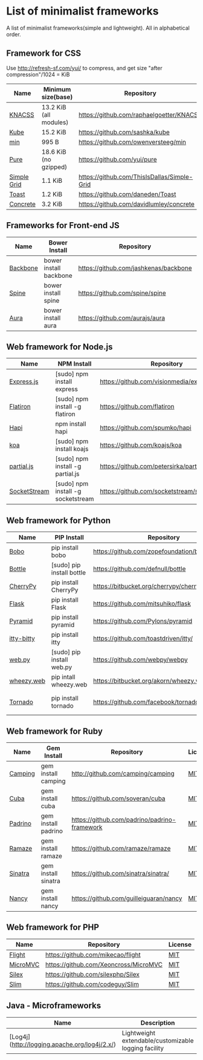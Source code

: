 List of minimalist frameworks
=========================
A list of minimalist frameworks(simple and lightweight). All in alphabetical order.

## Framework for CSS
Use http://refresh-sf.com/yui/ to compress, and get size "after compression"/1024 = KiB

Name | Minimum size(base) | Repository | License
--- | --- | --- | ---
[KNACSS](http://knacss.com/) | 13.2 KiB (all modules) | https://github.com/raphaelgoetter/KNACSS | [WTFPL](https://en.wikipedia.org/wiki/WTFPL)
[Kube](http://imperavi.com/kube/) | 15.2 KiB | https://github.com/sashka/kube | Unknown
[min](http://minfwk.com/) | 995 B | https://github.com/owenversteeg/min | [MIT](http://opensource.org/licenses/MIT)
[Pure](http://purecss.io/) | 18.6 KiB (no gzipped) | https://github.com/yui/pure | [BSD](https://en.wikipedia.org/wiki/BSD_licenses)
[Simple Grid](http://thisisdallas.github.io/Simple-Grid/) | 1.1 KiB | https://github.com/ThisIsDallas/Simple-Grid | Unknown
[Toast](https://daneden.me/toast/) | 1.2 KiB | https://github.com/daneden/Toast | Unknown
[Concrete](http://davidlumley.github.io/concrete/) | 3.2 KiB | https://github.com/davidlumley/concrete | [MIT](http://opensource.org/licenses/MIT)

## Frameworks for Front-end JS

Name | Bower Install | Repository | License
--- | --- | --- | ---
[Backbone](http://backbonejs.org) | bower install backbone | https://github.com/jashkenas/backbone | [MIT](http://opensource.org/licenses/MIT)
[Spine](http://spinejs.com/) | bower install spine | https://github.com/spine/spine |  [MIT](http://opensource.org/licenses/MIT)
[Aura](http://aurajs.com/) | bower install aura | https://github.com/aurajs/aura | [MIT](http://opensource.org/licenses/MIT)

## Web framework for Node.js
Name | NPM Install | Repository | License
--- | --- | --- | ---
[Express.js](http://expressjs.com/)| \[sudo\] npm install express | https://github.com/visionmedia/express | [MIT](http://opensource.org/licenses/MIT)
[Flatiron](http://flatironjs.org/) | \[sudo\] npm install -g flatiron | https://github.com/flatiron | [MIT](http://opensource.org/licenses/MIT)
[Hapi](http://spumko.github.io/)| npm install hapi | https://github.com/spumko/hapi | Unknown
[koa](https://github.com/koajs/koa) | \[sudo\] npm install koajs | https://github.com/koajs/koa | [MIT](http://opensource.org/licenses/MIT)
[partial.js](http://www.partialjs.com/) | \[sudo\] npm install -g partial.js| https://github.com/petersirka/partial.js| [MIT](http://opensource.org/licenses/MIT)
[SocketStream](http://www.socketstream.org/) | \[sudo\] npm install -g socketstream | https://github.com/socketstream/socketstream | [MIT](https://github.com/socketstream/socketstream/blob/master/LICENSE)

## Web framework for Python
Name |  PIP Install | Repository | License
--- | --- | --- | ---
[Bobo](http://bobo.digicool.com/) | pip install bobo | https://github.com/zopefoundation/bobo | [ZPL 2.1](https://en.wikipedia.org/wiki/Zope_Public_License)
[Bottle](http://bottlepy.org/docs/dev/) | \[sudo\] pip install bottle | https://github.com/defnull/bottle | [MIT](https://en.wikipedia.org/wiki/MIT_License)
[CherryPy](http://www.cherrypy.org/) | pip install CherryPy | https://bitbucket.org/cherrypy/cherrypy/overview | [BSD](https://en.wikipedia.org/wiki/BSD_licenses)
[Flask](http://flask.pocoo.org/) | pip install Flask | https://github.com/mitsuhiko/flask | [BSD](https://en.wikipedia.org/wiki/BSD_licenses)
[Pyramid](http://www.pylonsproject.org/) | pip install pyramid | https://github.com/Pylons/pyramid | [BSD-derived](http://www.repoze.org/LICENSE.txt)
[itty-bitty](https://github.com/toastdriven/itty/) | pip install itty | https://github.com/toastdriven/itty/ | [BSD](Link)
[web.py](http://webpy.org/) | \[sudo\] pip install web.py | https://github.com/webpy/webpy | Public domain
[wheezy.web](http://pythonhosted.org/wheezy.web/) | pip intall wheezy.web | https://bitbucket.org/akorn/wheezy.web | [MIT](https://en.wikipedia.org/wiki/MIT_License)
[Tornado](http://www.tornadoweb.org/en/stable/) | pip install tornado | https://github.com/facebook/tornado | [Apache License 2.0](http://www.apache.org/licenses/)

## Web framework for Ruby
Name | Gem Install | Repository | License
--- | --- | --- | ---
[Camping](http://camping.io/) | gem install camping | http://github.com/camping/camping | [MIT](http://opensource.org/licenses/MIT)
[Cuba](http://cuba.is/) | gem install cuba | https://github.com/soveran/cuba | [MIT](http://opensource.org/licenses/MIT)
[Padrino](http://www.padrinorb.com/) | gem install padrino | https://github.com/padrino/padrino-framework | [MIT](http://opensource.org/licenses/MIT)
[Ramaze](http://ramaze.net/) | gem install ramaze | https://github.com/ramaze/ramaze | [MIT](http://opensource.org/licenses/MIT)
[Sinatra](http://www.sinatrarb.com/) | gem install sinatra | https://github.com/sinatra/sinatra/ | [MIT](http://opensource.org/licenses/MIT)
[Nancy](http://guilleiguaran.github.io/nancy/) | gem install nancy | https://github.com/guilleiguaran/nancy | [MIT](http://opensource.org/licenses/MIT)

## Web framework for PHP
Name | Repository | License
--- | --- | ---
[Flight](http://flightphp.com/)| https://github.com/mikecao/flight | [MIT](http://opensource.org/licenses/MIT)
[MicroMVC](http://micromvc.com/)| https://github.com/Xeoncross/MicroMVC | [MIT](http://opensource.org/licenses/MIT)
[Silex](http://silex.sensiolabs.org/)| https://github.com/silexphp/Silex | [MIT](http://opensource.org/licenses/MIT)
[Slim](http://slimframework.com/)| https://github.com/codeguy/Slim | [MIT](http://opensource.org/licenses/MIT)

## Java - Microframeworks
Name | Description | Maven groupId/artifact | License 
--- | --- | --- | --- 
[Log4j] (http://logging.apache.org/log4j/2.x/) | Lightweight extendable/customizable logging facility | org.apache.logging.log4j : {log4j-api, log4j-core} | Apache License V2 
